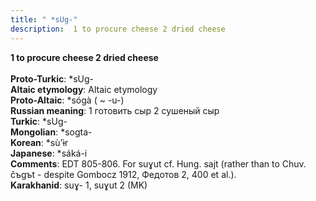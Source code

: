 ```yaml
---
title: " *sUg-"
description:  1 to procure cheese 2 dried cheese
---
```

<p data-pagefind-weight="0.5">
<strong> 1 to procure cheese 2 dried cheese</strong><br><br>
<strong>Proto-Turkic</strong>:  *sUg-<br>
<strong>Altaic etymology</strong>:  Altaic etymology<br>
<strong> Proto-Altaic</strong>:  *sógà ( ~ -u-)<br>
<strong>Russian meaning</strong>:  1 готовить сыр 2 сушеный сыр<br>
<strong>Turkic</strong>:  *sUg-<br>
<strong>Mongolian</strong>:  *sogta-<br>
<strong>Korean</strong>:  *sù'ɨ̀r<br>
<strong>Japanese</strong>:  *sáká-i<br>
<strong>Comments</strong>:  EDT 805-806. For suɣut cf. Hung. sajt (rather than to Chuv. čъgъt - despite Gombocz 1912, Федотов 2, 400 et al.).<br>
<strong>Karakhanid</strong>:  suɣ- 1, suɣut 2 (MK)<br>

</p>
